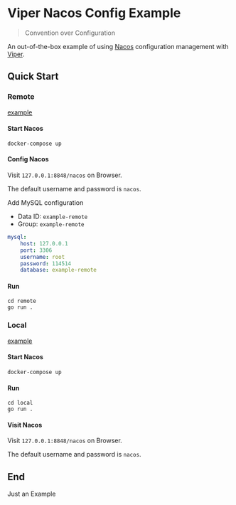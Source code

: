 # Viper Nacos Config Example

> Convention over Configuration

An out-of-the-box example of using [Nacos](https://github.com/alibaba/nacos) configuration management with [Viper](https://github.com/spf13/viper).

## Quick Start

### Remote

[example](./remote)

#### Start Nacos

```shell
docker-compose up
```

#### Config Nacos

Visit `127.0.0.1:8848/nacos` on Browser.

The default username and password is `nacos`.

Add MySQL configuration

- Data ID: `example-remote`
- Group:   `example-remote`

```yaml
mysql:
    host: 127.0.0.1
    port: 3306
    username: root
    password: 114514
    database: example-remote
```

#### Run

```shell
cd remote
go run .
```

### Local

[example](./local)

#### Start Nacos

```shell
docker-compose up
```

#### Run

```shell
cd local
go run .
```

#### Visit Nacos

Visit `127.0.0.1:8848/nacos` on Browser.

The default username and password is `nacos`.

## End

Just an Example